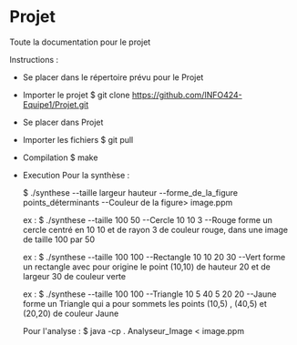 # Projet
Toute la documentation pour le projet

Instructions :
 - Se placer dans le répertoire prévu pour le Projet
 - Importer le projet
	$ git clone https://github.com/INFO424-Equipe1/Projet.git
 - Se placer dans Projet
 - Importer les fichiers
	$ git pull
 - Compilation 
	$ make
 - Execution
	Pour la synthèse :

	$ ./synthese --taille largeur hauteur --forme_de_la_figure points_déterminants --Couleur de la figure> image.ppm

	ex :  $ ./synthese --taille 100 50 --Cercle 10 10 3 --Rouge
	forme un cercle centré en 10 10 et de rayon 3 de couleur rouge, dans une image de taille 100 par 50

	ex : $ ./synthese --taille 100 100 --Rectangle 10 10 20 30 --Vert
	forme un rectangle avec pour origine le point (10,10) de hauteur 20 et de largeur 30 de couleur verte

	ex : $ ./synthese --taille 100 100 --Triangle 10 5 40 5 20 20 --Jaune
	forme un Triangle qui a pour sommets les points (10,5) , (40,5) et (20,20) de couleur Jaune



	Pour l'analyse :
	$ java -cp . Analyseur_Image < image.ppm
